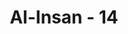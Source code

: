 ---
title: "Al-Insan - 14"
no: 14
arabic_no: ١٤
ayah: وَدَانِيَةً عَلَيْهِمْ ظِلٰلُهَا وَذُلِّلَتْ قُطُوْفُهَا تَذْلِيْلًا 
translation: "Dan naungan (pepohonan)nya dekat di atas mereka dan dimudahkan semudah-mudahnya untuk memetik (buah)nya."
tafsir: "(13-14) Dalam ayat ini, Allah menerangkan keadaan ahli surga bahwa mereka duduk bertelekan di atas dipan. Mereka tidak merasakan teriknya matahari dan tidak pula dinginnya udara. Dipan-dipan dalam surga itu dikatakan tidak pernah ditimpa terik matahari, tidak disentuh oleh udara dingin yang menusuk sumsum tulang seperti halnya di dunia ini, akan tetapi di sana hanya ada satu iklim sejuk yang tak pernah berubah. Tidak ada yang merasakan panas maupun dingin.\n\nTumbuhnya pohon yang sangat rindang dan menyejukkan itu melindungi orang-orang abrar sehingga makin bertambahlah kenikmatan yang mereka peroleh. Demikian pula buah-buahan yang lezat cita rasanya, dan mudah dipetik. Mereka menikmati sambil berbaring duduk atau berdiri sesuka hati mereka."
---